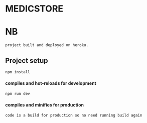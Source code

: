 # MEDICSTORE

# NB

```
project built and deployed on heroku.
```

## Project setup

```
npm install
```

#### compiles and hot-reloads for development

```
npm run dev
```

#### compiles and minifies for production

```
code is a build for production so no need running build again
```
